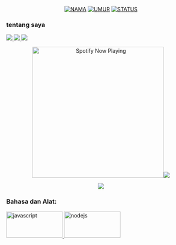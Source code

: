 <p align="center">
  
</p>

<p align="center">
<a href="https://github.com/Mrzaa391/MirzaAzib788"><img title="NAMA" src="https://img.shields.io/badge/NAMA-Mirza-yellow.svg?style=for-the-badge&logo=github"></a>
<a href="https://github.com/MirzaAzib788/MirzaAzib788"><img title="UMUR" src="https://img.shields.io/badge/UMUR-14-orange.svg?style=for-the-badge&logo=github"></a>
<a href="https://github.com/MirzaAzib788/MirzaAzib788"><img title="STATUS" src="https://img.shields.io/badge/STATUS-Pelajar-red.svg?style=for-the-badge&logo=github"></a>
</p>

### tentang saya

<a href="https://m.facebook.com/mirza.gevs.52"><img
src="https://img.shields.io/badge/Facebook1877F2?style=for-the-badge&logo=facebook&logoColor=blue"/>
<a href="https://instagram.com/mrzaa_0"><img src="https://img.shields.io/badge/Igeh-E4405F?style=for-the-badge&logo=instagram&logoColor=white"/>
<a href="https://t.me/ERROR4022"><img src="https://img.shields.io/badge/Telegram-%230088cc.svg?&style=for-the-badge&logo=telegram&logoColor=white" /> <br>

<p align="center">
  <a href="https://open.spotify.com/user/nf3xjkwb8gsuq2b0t8bimjt58" target="_blank"><img src="https://now-playing-on-spotify.vercel.app/api/spotify" alt="Spotify Now Playing" width="350fmt/a>
</p>

<p align="center"><a href="https://github.com/mrzaa391"><img src="https://github-readme-stats.vercel.app/api?username=mrzaa&show_icons=true&theme =radikal"></a></p>
<p align="center"><a href="https://github.com/mrzaa391"><img src="https://github-readme-stats.vercel.app/api/top-langs/? username=mrzaa&theme=radical&layout=compact"></a></p>

<h3 align="left">Bahasa dan Alat:</h3>

<p align="left"> <a href="https://developer.mozilla.org/en-US/docs/Web/JavaScript" target="_blank"> <img src="https://img.shields.io/badge/-JavaScript-black?style=flat-square&logo=javascript" alt="javascript" width="150" height="70"/> </a> <a href="https://nodejs.org" target="_blank"> <img src="https://img.shields.io/badge/-Node.js-black?style=flat-square&logo=Node.js" alt="nodejs" width="150" height="70"/> </a> <a 
